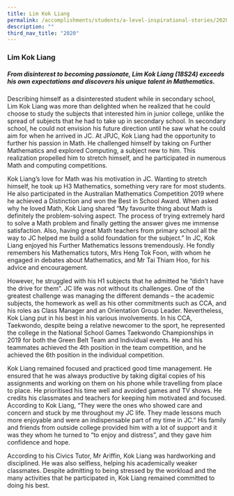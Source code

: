 ```yaml
---
title: Lim Kok Liang
permalink: /accomplishments/students/a-level-inspirational-stories/2020/lim-kok-liang/
description: ""
third_nav_title: "2020"
---
```

### **Lim Kok Liang**
##### **From disinterest to becoming passionate, Lim Kok Liang (18S24) exceeds his own expectations and discovers his unique talent in Mathematics.**
Describing himself as a disinterested student while in secondary school, Lim Kok Liang was more than delighted when he realized that he could choose to study the subjects that interested him in junior college, unlike the spread of subjects that he had to take up in secondary school. In secondary school, he could not envision his future direction until he saw what he could aim for when he arrived in JC. At JPJC, Kok Liang had the opportunity to further his passion in Math. He challenged himself by taking on Further Mathematics and explored Computing, a subject new to him. This realization propelled him to stretch himself, and he participated in numerous Math and computing competitions.

Kok Liang’s love for Math was his motivation in JC. Wanting to stretch himself, he took up H3 Mathematics, something very rare for most students. He also participated in the Australian Mathematics Competition 2019 where he achieved a Distinction and won the Best in School Award. When asked why he loved Math, Kok Liang shared “My favourite thing about Math is definitely the problem-solving aspect. The process of trying extremely hard to solve a Math problem and finally getting the answer gives me immense satisfaction. Also, having great Math teachers from primary school all the way to JC helped me build a solid foundation for the subject.” In JC, Kok Liang enjoyed his Further Mathematics lessons tremendously. He fondly remembers his Mathematics tutors, Mrs Heng Tok Foon, with whom he engaged in debates about Mathematics, and Mr Tai Thiam Hoo, for his advice and encouragement.

However, he struggled with his H1 subjects that he admitted he “didn’t have the drive for them”. JC life was not without its challenges. One of the greatest challenge was managing the different demands – the academic subjects, the homework as well as his other commitments such as CCA, and his roles as Class Manager and an Orientation Group Leader. Nevertheless, Kok Liang put in his best in his various involvements. In his CCA, Taekwondo, despite being a relative newcomer to the sport, he represented the college in the National School Games Taekwondo Championships in 2019 for both the Green Belt Team and Individual events. He and his teammates achieved the 4th position in the team competition, and he achieved the 6th position in the individual competition.

Kok Liang remained focused and practiced good time management. He ensured that he was always productive by taking digital copies of his assignments and working on them on his phone while travelling from place to place. He prioritised his time well and avoided games and TV shows. He credits his classmates and teachers for keeping him motivated and focused. According to Kok Liang, “They were the ones who showed care and concern and stuck by me throughout my JC life. They made lessons much more enjoyable and were an indispensable part of my time in JC.” His family and friends from outside college provided him with a lot of support and it was they whom he turned to “to enjoy and distress”, and they gave him confidence and hope.

According to his Civics Tutor, Mr Ariffin, Kok Liang was hardworking and disciplined. He was also selfless, helping his academically weaker classmates. Despite admitting to being stressed by the workload and the many activities that he participated in, Kok Liang remained committed to doing his best.